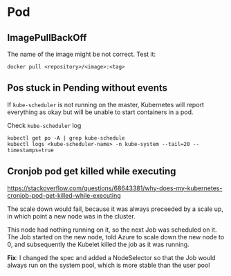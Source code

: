# Pod

## ImagePullBackOff
The name of the image might be not correct. Test it:
```
docker pull <repository>/<image>:<tag>
```

## Pos stuck in Pending without events
If `kube-scheduler` is not running on the master, Kubernetes will report everything as okay but will be unable to start containers in a pod.

Check `kube-scheduler` log
```
kubectl get po -A | grep kube-schedule
kubectl logs <kube-scheduler-name> -n kube-system --tail=20 --timestamps=true
```

## Cronjob pod get killed while executing
https://stackoverflow.com/questions/68643381/why-does-my-kubernetes-cronjob-pod-get-killed-while-executing

The scale down would fail, because it was always preceeded by a scale up, in which point a new node was in the cluster. 

This node had nothing running on it, so the next Job was scheduled on it. 
The Job started on the new node, told Azure to scale down the new node to 0, and subsequently the Kubelet killed the job as it was running.

**Fix**: I changed the spec and added a NodeSelector so that the Job would always run on the system pool, which is more stable than the user pool

